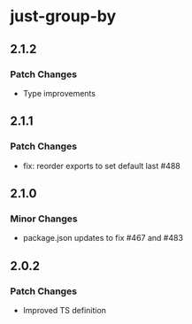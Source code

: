 # just-group-by

## 2.1.2

### Patch Changes

- Type improvements

## 2.1.1

### Patch Changes

- fix: reorder exports to set default last #488

## 2.1.0

### Minor Changes

- package.json updates to fix #467 and #483

## 2.0.2

### Patch Changes

- Improved TS definition
